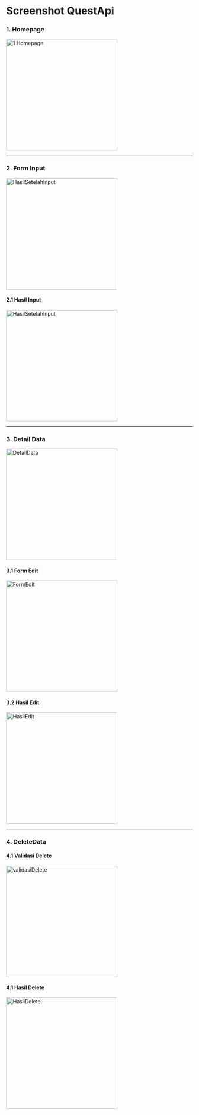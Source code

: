 # Screenshot QuestApi

### 1. Homepage  
<img src="https://github.com/user-attachments/assets/a45d9ec5-f000-49e0-a550-c596bded33df" alt="1 Homepage" width="300"/>

---

### 2. Form Input
  <img src="https://github.com/user-attachments/assets/ea0b7c0a-ca99-40de-adac-6ff079643cf1" alt="HasilSetelahInput" width="300"/>

#### 2.1 Hasil Input
  <img src="https://github.com/user-attachments/assets/ea0b7c0a-ca99-40de-adac-6ff079643cf1" alt="HasilSetelahInput" width="300"/>

---

### 3. Detail Data
  <img src="https://github.com/user-attachments/assets/0ed0f06b-6821-409f-a1b0-596ccdd908c8" alt="DetailData" width="300"/>
  
#### 3.1 Form Edit 
<img src="https://github.com/user-attachments/assets/40b2a378-63ea-496e-95eb-6d5b5b85827a" alt="FormEdit" width="300"/>

#### 3.2 Hasil Edit
  <img src="https://github.com/user-attachments/assets/c9a8da67-98ff-44a5-89a8-9481146f1d0e" alt="HasilEdit" width="300"/>

---

### 4. DeleteData

#### 4.1 Validasi Delete
  <img src="https://github.com/user-attachments/assets/237f88ce-40bb-4cfd-bcc2-3d7ddf267853" alt="validasiDelete" width="300"/>

#### 4.1 Hasil Delete
  <img src="https://github.com/user-attachments/assets/d54762bf-f21c-44d4-8ded-f66e5886ad40" alt="HasilDelete" width="300"/>


